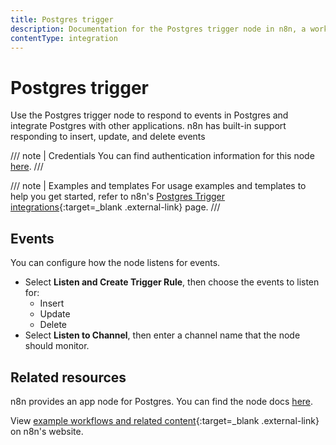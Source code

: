```yaml
---
title: Postgres trigger
description: Documentation for the Postgres trigger node in n8n, a workflow automation platform. Includes details of operations and configuration, and links to examples and credentials information.
contentType: integration
---
```


# Postgres trigger

Use the Postgres trigger node to respond to events in Postgres and integrate Postgres with other applications. n8n has built-in support responding to insert, update, and delete events

/// note | Credentials
You can find authentication information for this node [here](/integrations/builtin/credentials/postgres/).
///

/// note | Examples and templates
For usage examples and templates to help you get started, refer to n8n's [Postgres Trigger integrations](https://n8n.io/integrations/postgres-trigger/){:target=_blank .external-link} page.
///

## Events

You can configure how the node listens for events.

* Select **Listen and Create Trigger Rule**, then choose the events to listen for:
	* Insert
	* Update
	* Delete
* Select **Listen to Channel**, then enter a channel name that the node should monitor.

## Related resources

<!-- provide a link to the app node docs, if there is a trigger node for this service -->
n8n provides an app node for Postgres. You can find the node docs [here](/integrations/builtin/app-nodes/n8n-nodes-base.postgres/).

View [example workflows and related content](https://n8n.io/integrations/postgres-trigger/){:target=_blank .external-link} on n8n's website.





